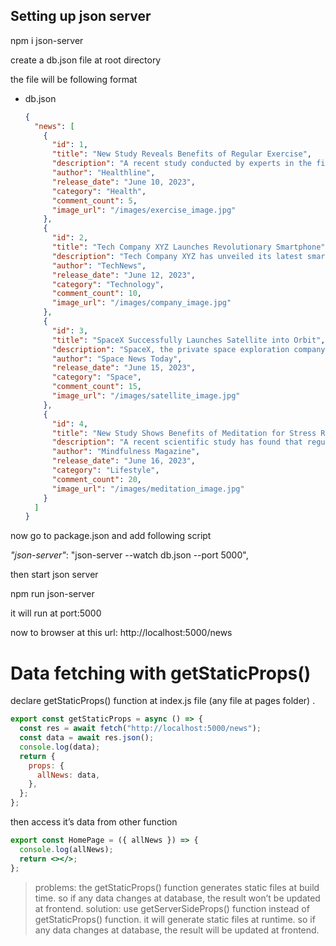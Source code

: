 ## Setting up json server

npm i json-server

create a db.json file at root directory

the file will be following format

- db.json
  ```json
  {
    "news": [
      {
        "id": 1,
        "title": "New Study Reveals Benefits of Regular Exercise",
        "description": "A recent study conducted by experts in the field suggests that regular exercise can have numerous health benefits, including improved cardiovascular function and increased mental well-being.",
        "author": "Healthline",
        "release_date": "June 10, 2023",
        "category": "Health",
        "comment_count": 5,
        "image_url": "/images/exercise_image.jpg"
      },
      {
        "id": 2,
        "title": "Tech Company XYZ Launches Revolutionary Smartphone",
        "description": "Tech Company XYZ has unveiled its latest smartphone model, boasting cutting-edge features, a powerful processor, and an impressive camera system.",
        "author": "TechNews",
        "release_date": "June 12, 2023",
        "category": "Technology",
        "comment_count": 10,
        "image_url": "/images/company_image.jpg"
      },
      {
        "id": 3,
        "title": "SpaceX Successfully Launches Satellite into Orbit",
        "description": "SpaceX, the private space exploration company, has successfully launched a communication satellite into orbit, marking another milestone in the company's achievements.",
        "author": "Space News Today",
        "release_date": "June 15, 2023",
        "category": "Space",
        "comment_count": 15,
        "image_url": "/images/satellite_image.jpg"
      },
      {
        "id": 4,
        "title": "New Study Shows Benefits of Meditation for Stress Relief",
        "description": "A recent scientific study has found that regular meditation practice can significantly reduce stress levels and promote a sense of calm and well-being.",
        "author": "Mindfulness Magazine",
        "release_date": "June 16, 2023",
        "category": "Lifestyle",
        "comment_count": 20,
        "image_url": "/images/meditation_image.jpg"
      }
    ]
  }
  ```

now go to package.json and add following script

_"json-server"_: "json-server --watch db.json --port 5000",

then start json server

npm run json-server

it will run at port:5000

now to browser at this url: http://localhost:5000/news

# Data fetching with getStaticProps()

declare getStaticProps() function at index.js file (any file at pages folder) .

```jsx
export const getStaticProps = async () => {
  const res = await fetch("http://localhost:5000/news");
  const data = await res.json();
  console.log(data);
  return {
    props: {
      allNews: data,
    },
  };
};
```

then access it’s data from other function

```jsx
export const HomePage = ({ allNews }) => {
  console.log(allNews);
  return <></>;
};
```

> problems: the getStaticProps() function generates static files at build time. so if any data changes at database, the result won’t be updated at frontend.
> solution: use getServerSideProps() function instead of getStaticProps() function. it will generate static files at runtime. so if any data changes at database, the result will be updated at frontend.
